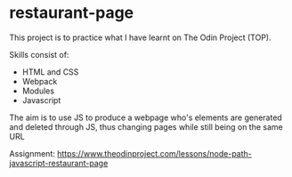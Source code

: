 # restaurant-page

This project is to practice what I have learnt on The Odin Project (TOP).

Skills consist of:
- HTML and CSS
- Webpack
- Modules
- Javascript 

The aim is to use JS to produce a webpage who's elements are generated and deleted through JS, thus changing pages while still being on the same URL

Assignment: 
https://www.theodinproject.com/lessons/node-path-javascript-restaurant-page
